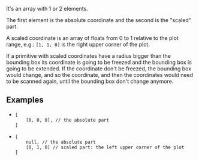 It's an array with 1 or 2 elements.

The first element is the absolute coordinate and the second is the "scaled" part.

A scaled coordinate is an array of floats from 0 to 1 relative to the plot range, e.g.: `[1, 1, 0]` is the right upper corner of the plot.

If a primitive with scaled coordinates have a radius bigger than the bounding box its coordinate is going to be freezed and the bounding box is going to be extended. If the coordinate don't be freezed, the bounding box would change, and so the coordinate, and then the coordinates would need to be scanned again, until the bounding box don't change anymore.

## Examples
- ```jsonc
  [
      [0, 0, 0], // the absolute part
  ]
  ```
- ```jsonc
  [
      null, // the absolute part
      [0, 1, 0] // scaled part: the left upper corner of the plot
  ]
  ```
